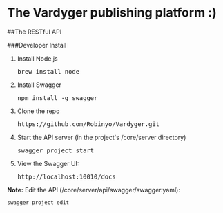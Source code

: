 # The Vardyger publishing platform :)

##The RESTful API

###Developer Install

1. Install Node.js

    <pre>brew install node</pre>

2. Install Swagger

    <pre>npm install -g swagger</pre>

3. Clone the repo

    <pre>https://github.com/Robinyo/Vardyger.git</pre>

4. Start the API server (in the project's /core/server directory)

    <pre>swagger project start</pre>

5. View the Swagger UI:

    <pre>http://localhost:10010/docs</pre>

**Note:** Edit the API (/core/server/api/swagger/swagger.yaml):

    swagger project edit